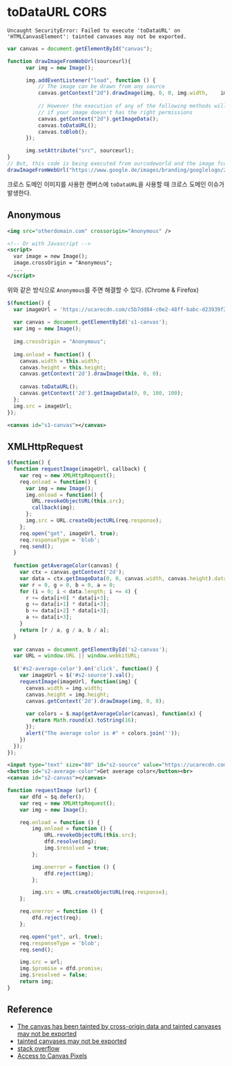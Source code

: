 # toDataURL CORS
```
Uncaught SecurityError: Failed to execute 'toDataURL' on 'HTMLCanvasElement': tainted canvases may not be exported.
```

```javascript
var canvas = document.getElementById("canvas");

function drawImageFromWebUrl(sourceurl){
      var img = new Image();

      img.addEventListener("load", function () {
          // The image can be drawn from any source
          canvas.getContext("2d").drawImage(img, 0, 0, img.width,    img.height, 0, 0, canvas.width, canvas.height);
          
          // However the execution of any of the following methods will make your script fail
          // if your image doesn't has the right permissions
          canvas.getContext("2d").getImageData();
          canvas.toDataURL();
          canvas.toBlob();
      });

      img.setAttribute("src", sourceurl);
}
// But, this code is being executed from ourcodeworld and the image fcomes from google.
drawImageFromWebUrl("https://www.google.de/images/branding/googlelogo/2x/googlelogo_color_272x92dp.png");
```

크로스 도메인 이미지를 사용한 캔버스에 `toDataURL`을 사용할 때 크로스 도메인 이슈가 발생한다.

## Anonymous

```xml
<img src="otherdomain.com" crossorigin="Anonymous" />

<!-- Or with Javascript -->
<script>
  var image = new Image();
  image.crossOrigin = "Anonymous";
  ...
</script>
```

위와 같은 방식으로 `Anonymous`를 주면 해결할 수 있다. (Chrome & Firefox)

```javascript
$(function() {
  var imageUrl = 'https://ucarecdn.com/c5b7dd84-c0e2-48ff-babc-d23939f2c6b4/-/preview/240x240/-/quality/best/';
   
  var canvas = document.getElementById('s1-canvas');
  var img = new Image();
   
  img.crossOrigin = "Anonymous";
   
  img.onload = function() {
    canvas.width = this.width;
    canvas.height = this.height;
    canvas.getContext('2d').drawImage(this, 0, 0);
   
    canvas.toDataURL();
    canvas.getContext('2d').getImageData(0, 0, 100, 100);
  };
  img.src = imageUrl;
});
```

```xml
<canvas id="s1-canvas"></canvas>
```

## XMLHttpRequest

```javascript
$(function() { 
  function requestImage(imageUrl, callback) {
    var req = new XMLHttpRequest();
    req.onload = function() {
      var img = new Image();
      img.onload = function() {
        URL.revokeObjectURL(this.src);
        callback(img);
      };
      img.src = URL.createObjectURL(req.response);
    };
    req.open("get", imageUrl, true);
    req.responseType = 'blob';
    req.send();
  }
 
  function getAverageColor(canvas) {
    var ctx = canvas.getContext('2d');
    var data = ctx.getImageData(0, 0, canvas.width, canvas.height).data;
    var r = 0, g = 0, b = 0, a = 0;
    for (i = 0; i < data.length; i += 4) {
      r += data[i+0] * data[i+3];
      g += data[i+1] * data[i+3];
      b += data[i+2] * data[i+3];
      a += data[i+3];
    }
    return [r / a, g / a, b / a];
  }
 
  var canvas = document.getElementById('s2-canvas');
  var URL = window.URL || window.webkitURL;
 
  $('#s2-average-color').on('click', function() {
    var imageUrl = $('#s2-source').val();
    requestImage(imageUrl, function(img) {
      canvas.width = img.width;
      canvas.height = img.height;
      canvas.getContext('2d').drawImage(img, 0, 0);
 
      var colors = $.map(getAverageColor(canvas), function(x) {
        return Math.round(x).toString(16);
      });
      alert("The average color is #" + colors.join(''));
    })
  });
});
```

```xml
<input type="text" size="80" id="s2-source" value="https://ucarecdn.com/c5b7dd84-c0e2-48ff-babc-d23939f2c6b4/-/preview/250x250/"><br>
<button id="s2-average-color">Get average color</button><br>
<canvas id="s2-canvas"></canvas>
```

```javascript
function requestImage (url) {
    var dfd = $q.defer();
    var req = new XMLHttpRequest();
    var img = new Image();

    req.onload = function () {
        img.onload = function () {
            URL.revokeObjectURL(this.src);
            dfd.resolve(img);
            img.$resolved = true;
        };

        img.onerror = function () {
            dfd.reject(img);
        };

        img.src = URL.createObjectURL(req.response);
    };

    req.onerror = function () {
        dfd.reject(req);
    };

    req.open("get", url, true);
    req.responseType = 'blob';
    req.send();

    img.src = url;
    img.$promise = dfd.promise;
    img.$resolved = false;
    return img;
}
```

## Reference

* [The canvas has been tainted by cross-origin data and tainted canvases may not be exported](http://ourcodeworld.com/articles/read/182/the-canvas-has-been-tainted-by-cross-origin-data-and-tainted-canvases-may-not-be-exported)
* [tainted canvases may not be exported](http://tastegod.co.kr/331)
* [stack overflow](http://stackoverflow.com/questions/10852514/javascript-html5-drawimage-with-image-from-a-different-domain)
* [Access to Canvas Pixels](https://uploadcare.com/cookbook/advanced/)